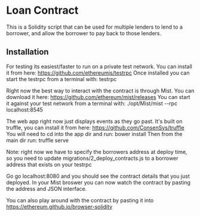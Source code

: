 # Loan Contract
This is a Solidity script that can be used for multiple lenders to lend to a borrower, and allow the borrower to pay back to those lenders.

## Installation
For testing its easiest/faster to run on a private test network. You can install it from here: https://github.com/ethereumjs/testrpc
Once installed you can start the testrpc from a terminal with: testrpc

Right now the best way to interact with the contract is through Mist. You can download it here: https://github.com/ethereum/mist/releases
You can start it against your test network from a terminal with: ./opt/Mist/mist --rpc localhost:8545

The web app right now just displays events as they go past. It's built on truffle, you can install it from here: https://github.com/ConsenSys/truffle
You will need to cd into the app dir and run: bower install
Then from the main dir run: truffle serve

Note: right now we have to specify the borrowers address at deploy time, so you need to update migrations/2_deploy_contracts.js to a borrower address that exists on your testrpc

Go go localhost:8080 and you should see the contract details that you just deployed. In your Mist broswer you can now watch the contract by pasting the address and JSON interface.

You can also play around with the contract by pasting it into https://ethereum.github.io/browser-solidity

